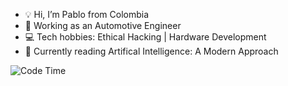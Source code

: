 - 💡 Hi, I’m Pablo from Colombia
- 🚗 Working as an Automotive Engineer
- 💻 Tech hobbies: Ethical Hacking | Hardware Development
- 📗 Currently reading Artifical Intelligence: A Modern Approach

![Code Time](https://img.shields.io/endpoint?style=flat&url=https://codetime-api.datreks.com/badge/2046?logoColor=white%26project=%26recentMS=0%26showProject=false)
